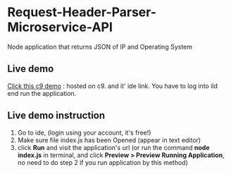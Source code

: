 # Request-Header-Parser-Microservice-API
Node application that returns JSON of IP and Operating System

## Live demo
[Click this c9 demo](https://ide.c9.io/quanghuyf/headerparser) : hosted on c9. and it' ide link. You have to log into ild end run the application.

## Live demo instruction
1. Go to ide, (login using your account, it's free!)
3. Make sure file index.js has been Opened (appear in text editor)
4. click __Run__ and visit the application's url (or run the command __node index.js__ in terminal, and click __Preview > Preview Running Application__, no need to do step 2 if you run application by this method)
